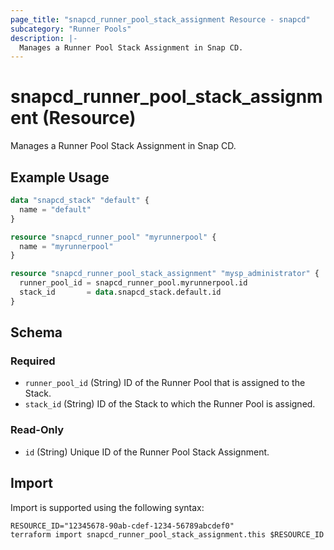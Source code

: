 ```yaml
---
page_title: "snapcd_runner_pool_stack_assignment Resource - snapcd"
subcategory: "Runner Pools"
description: |-
  Manages a Runner Pool Stack Assignment in Snap CD.
---
```


# snapcd_runner_pool_stack_assignment (Resource)

Manages a Runner Pool Stack Assignment in Snap CD.


## Example Usage

```terraform
data "snapcd_stack" "default" {
  name = "default"
}

resource "snapcd_runner_pool" "myrunnerpool" {
  name = "myrunnerpool"
}

resource "snapcd_runner_pool_stack_assignment" "mysp_administrator" {
  runner_pool_id = snapcd_runner_pool.myrunnerpool.id
  stack_id       = data.snapcd_stack.default.id
}
```

<!-- schema generated by tfplugindocs -->
## Schema

### Required

- `runner_pool_id` (String) ID of the Runner Pool that is assigned to the Stack.
- `stack_id` (String) ID of the Stack to which the Runner Pool is assigned.

### Read-Only

- `id` (String) Unique ID of the Runner Pool Stack Assignment.

## Import

Import is supported using the following syntax:

```shell
RESOURCE_ID="12345678-90ab-cdef-1234-56789abcdef0"
terraform import snapcd_runner_pool_stack_assignment.this $RESOURCE_ID
```
